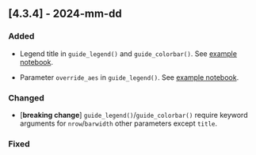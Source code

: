 ## [4.3.4] - 2024-mm-dd

### Added
- Legend title in `guide_legend()` and `guide_colorbar()`.
  See [example notebook](https://nbviewer.org/github/JetBrains/lets-plot/blob/master/docs/f-24e/legend_title.ipynb).

- Parameter `override_aes` in `guide_legend()`.
  See [example notebook](https://nbviewer.org/github/JetBrains/lets-plot/blob/master/docs/f-24e/legend_override_aes.ipynb).
  
### Changed
- [**breaking change**] `guide_legend()`/`guide_colorbar()` require keyword arguments for `nrow`/`barwidth` other parameters except `title`.
 
### Fixed

